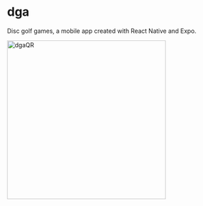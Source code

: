 # dga

Disc golf games, a mobile app created with React Native and Expo.

<img width="371" alt="dgaQR" src="https://user-images.githubusercontent.com/71737188/116978321-2d926d00-ac89-11eb-815c-a43251512d14.png">
